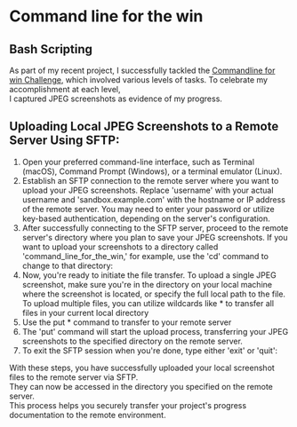 <h1>Command line for the win</h1>
<h2>Bash Scripting</h2>
<p>As part of my recent project, I successfully tackled the <a href=“https://cmdchallenge.com/”>Commandline for win Challenge</a>, which involved various levels of tasks. To celebrate my accomplishment at each level,<br> I captured JPEG screenshots as evidence of my progress.</p>
<h2>Uploading Local JPEG Screenshots to a Remote Server Using SFTP:</h2>
<ol>
<li>Open your preferred command-line interface, such as Terminal (macOS), Command Prompt (Windows), or a terminal emulator (Linux).</li>
<li>Establish an SFTP connection to the remote server where you want to upload your JPEG screenshots. Replace 'username' with your actual username and 'sandbox.example.com' with the hostname or IP address of the remote server. You may need to enter your password or utilize key-based authentication, depending on the server's configuration.</li>
<li>After successfully connecting to the SFTP server, proceed to the remote server's directory where you plan to save your JPEG screenshots. If you want to upload your screenshots to a directory called 'command_line_for_the_win,' for example, use the 'cd' command to change to that directory:</li>
<li>Now, you're ready to initiate the file transfer. To upload a single JPEG screenshot, make sure you're in the directory on your local machine where the screenshot is located, or specify the full local path to the file. <br>To upload multiple files, you can utilize wildcards like * to transfer all files in your current local directory</li>
<li>Use the put * command to transfer to your remote server</li>
<li>The 'put' command will start the upload process, transferring your JPEG screenshots to the specified directory on the remote server.</li>
<li>To exit the SFTP session when you're done, type either 'exit' or 'quit':</li>
</ol>

<p>With these steps, you have successfully uploaded your local screenshot files to the remote server via SFTP. <br>They can now be accessed in the directory you specified on the remote server. <br>This process helps you securely transfer your project's progress documentation to the remote environment.

